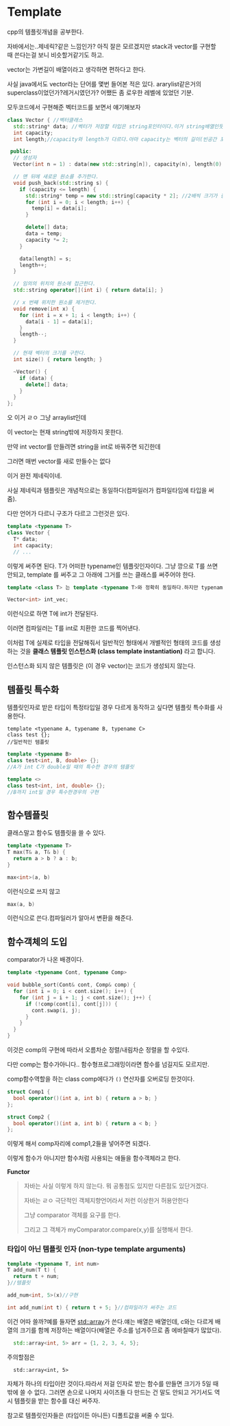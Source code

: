 # Template

cpp의 템플릿개념을 공부한다.

자바에서는..제네릭?같은 느낌인가? 아직 잘은 모르겠지만 stack과 vector를 구현할 때 쓴다는걸 보니 비슷할거같기도 하고.

vector는 가변길이 배열이라고 생각하면 편하다고 한다.

사실 java에서도 vector라는 단어를 몇번 들어본 적은 있다. ararylist같은거의 superclass이었던가?레거시였던가? 어쨌든 좀 로우한 레벨에 있었던 기분.

모두코드에서 구현해준 벡터코드를 보면서 얘기해보자

```cpp
class Vector { //벡터클래스
  std::string* data; //벡터가 저장할 타입은 string포인터이다.이거 string배열인듯.data[0]이런식으로 0번째 원소 뽑아낼듯?
  int capacity;
  int length;//capacity와 length가 다르다.아마 capacity는 벡터의 길이(빈공간 포함)이고 length는 빈공간제외겠지.

 public:
  // 생성자
  Vector(int n = 1) : data(new std::string[n]), capacity(n), length(0) {} //n(디폴트는 1)길이의 배열을 만든다.

  // 맨 뒤에 새로운 원소를 추가한다.
  void push_back(std::string s) {
    if (capacity <= length) {
      std::string* temp = new std::string[capacity * 2]; //2배씩 크기가 증가하는 배열.이거완전 arraylist인데
      for (int i = 0; i < length; i++) {
        temp[i] = data[i];
      }

      delete[] data;
      data = temp;
      capacity *= 2;
    }

    data[length] = s;
    length++;
  }

  // 임의의 위치의 원소에 접근한다.
  std::string operator[](int i) { return data[i]; }

  // x 번째 위치한 원소를 제거한다.
  void remove(int x) {
    for (int i = x + 1; i < length; i++) {
      data[i - 1] = data[i];
    }
    length--;
  }

  // 현재 벡터의 크기를 구한다.
  int size() { return length; }

  ~Vector() {
    if (data) {
      delete[] data;
    }
  }
};
```

오 이거 ㄹㅇ 그냥 arraylist인데



이 vector는 현재 string밖에 저장하지 못한다.

만약 int vector를 만들려면 string을 int로 바꿔주면 되긴한데

그러면 매번 vector를 새로 만들수는 없다

이거 완전 제네릭이네.

사실 제네릭과 템플릿은 개념적으로는 동일하다(컴파일러가 컴파일타임에 타입을 써줌).

다만 언어가 다르니 구조가 다르고 그런것은 있다.

```cpp
template <typename T>
class Vector {
  T* data;
  int capacity;
  // ...
```

이렇게 써주면 된다. T가 어떠한 typename인 템플릿인자이다. 그냥 깡으로 T를 쓰면 안되고, template <typename T>를 써주고 그 아래에 그거를 쓰는 클래스를 써주어야 한다.

``` cpp
template <class T> 는 template <typename T>와 정확히 동일하다.하지만 typename을 쓴다(클래스라고 하면 int같은건 안될거같자나).
```

```cpp
Vector<int> int_vec;
```

이런식으로 하면 T에 int가 전달된다.

이러면 컴파일러는 T를 int로 치환한 코드를 찍어낸다.

이처럼 T에 실제로 타입을 전달해줘서 일반적인 형태에서 개별적인 형태의 코드를 생성하는 것을 **클래스 템플릿 인스턴스화 (class template instantiation)** 라고 합니다.

인스턴스화 되지 않은 템플릿은 (이 경우 vector)는 코드가 생성되지 않는다.



## 템플릿 특수화

템플릿인자로 받은 타입이 특정타입일 경우 다르게 동작하고 싶다면 템플릿 특수화를 사용한다.

```
template <typename A, typename B, typename C>
class test {};
//일반적인 템플릿
```

```cpp
template <typename B>
class test<int, B, double> {};
//A가 int C가 double일 때의 특수한 경우의 템플릿
```

```cpp
template <>
class test<int, int, double> {};
//B까지 int일 경우 특수한경우의 구현
```



## 함수템플릿

클래스말고 함수도 템플릿을 쓸 수 있다.

```cpp
template <typename T>
T max(T& a, T& b) {
  return a > b ? a : b;
}
```

```cpp
max<int>(a, b)
```

이런식으로 쓰지 않고

```cpp
max(a, b)
```

이런식으로 쓴다.컴파일러가 알아서 변환을 해준다.

## 함수객체의 도입

comparator가 나온 배경이다.

```cpp
template <typename Cont, typename Comp>

void bubble_sort(Cont& cont, Comp& comp) {
  for (int i = 0; i < cont.size(); i++) {
    for (int j = i + 1; j < cont.size(); j++) {
      if (!comp(cont[i], cont[j])) {
        cont.swap(i, j);
      }
    }
  }
}
```

이것은 comp의 구현에 따라서 오름차순 정렬/내림차순 정렬을 할 수있다. 

다만 comp는 함수가아니다.. 함수형프로그래밍이라면 함수를 넘길지도 모르지만.

comp함수역할을 하는 class comp에다가 `()` 연산자를 오버로딩 한것이다.



```cpp
struct Comp1 {
  bool operator()(int a, int b) { return a > b; }
};

struct Comp2 {
  bool operator()(int a, int b) { return a < b; }
};
```

이렇게 해서 comp자리에 comp1,2들을 넣어주면 되겠다.

이렇게 함수가 아니지만 함수처럼 사용되는 애들을 함수객체라고 한다.

**Functor**

> 자바는 사실 이렇게 하지 않는다. 뭐 공통점도 있지만 다른점도 있단거겠다.
>
> 자바는 ㄹㅇ 극단적인 객체지향언어라서 저런 이상한거 허용안한다
>
> 그냥 comparator 객체를 요구를 한다.
>
> 그리고 그 객체가 myComparator.compare(x,y)를 실행해서 한다.



### 타입이 아닌 템플릿 인자 (non-type template arguments)

```cpp
template <typename T, int num>
T add_num(T t) {
  return t + num;
}//템플릿
```

```cpp
add_num<int, 5>(x)//구현
```

```cpp
int add_num(int t) { return t + 5; }//컴파일러가 써주는 코드
```

이건 어따 쓸까?예를 들자면 [std::array](https://modoocode.com/314)가 쓴다.얘는 배열은 배열인데, c와는 다르게 배열의 크기를 함께 저장하는 배열이다(배열은 주소를 넘겨주므로 좀 에바칠때가 많았다).

```cpp
  std::array<int, 5> arr = {1, 2, 3, 4, 5};
```

주의할점은 

```
  std::array<int, 5>
```

자체가 하나의 타입이란 것이다.따라서 저걸 인자로 받는 함수를 만들면 크기가 5일 때밖에 쓸 수 없다. 그러면 손으로 나머지 사이즈들 다 만드는 건 말도 안되고 거기서도 역시 템플릿을 받는 함수를 대신 써주자.

참고로 템플릿인자들은 (타입이든 아니든) 디폴트값을 써줄 수 있다.

